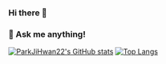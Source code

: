 ### Hi there 👋
### 💬 Ask me anything!

[![ParkJiHwan22's GitHub stats](https://github-readme-stats.vercel.app/api?username=ParkJiHwan22)](https://github.com/ParkJiHwan22/github-readme-stats)
[![Top Langs](https://github-readme-stats.vercel.app/api/top-langs/?username=ParkJiHwan22)](https://github.com/ParkJiHwan22/github-readme-stats)


<!--
**ParkJiHwan22/ParkJiHwan22** is a ✨ _special_ ✨ repository because its `README.md` (this file) appears on your GitHub profile.

Here are some ideas to get you started:

- 🔭 I’m currently working on ...
- 🌱 I’m currently learning ...
- 👯 I’m looking to collaborate on ...
- 🤔 I’m looking for help with ...
- 💬 Ask me about ...
- 📫 How to reach me: ...
- 😄 Pronouns: ...
- ⚡ Fun fact: ...
-->
